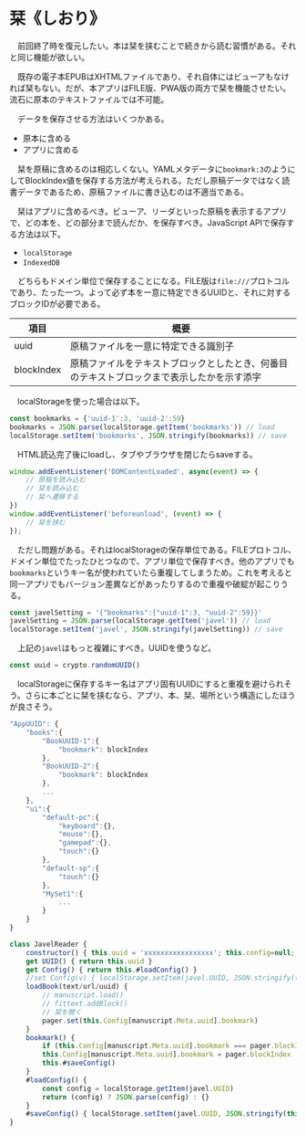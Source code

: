 # 栞《しおり》

　前回終了時を復元したい。本は栞を挟むことで続きから読む習慣がある。それと同じ機能が欲しい。

　既存の電子本EPUBはXHTMLファイルであり、それ自体にはビューアもなければ栞もない。だが、本アプリはFILE版、PWA版の両方で栞を機能させたい。流石に原本のテキストファイルでは不可能。

　データを保存させる方法はいくつかある。

* 原本に含める
* アプリに含める

　栞を原稿に含めるのは相応しくない。YAMLメタデータに`bookmark:3`のようにしてBlockIndex値を保存する方法が考えられる。ただし原稿データではなく読書データであるため、原稿ファイルに書き込むのは不適当である。

　栞はアプリに含めるべき。ビューア、リーダといった原稿を表示するアプリで、どの本を、どの部分まで読んだか、を保存すべき。JavaScript APIで保存する方法は以下。

* `localStorage`
* `IndexedDB`

　どちらもドメイン単位で保存することになる。FILE版は`file:///`プロトコルであり、たった一つ。よって必ず本を一意に特定できるUUIDと、それに対するブロックIDが必要である。

項目|概要
----|----
uuid|原稿ファイルを一意に特定できる識別子
blockIndex|原稿ファイルをテキストブロックとしたとき、何番目のテキストブロックまで表示したかを示す添字

　localStorageを使った場合は以下。

```js
const bookmarks = {'uuid-1':3, 'uuid-2':59}
bookmarks = JSON.parse(localStorage.getItem('bookmarks')) // load
localStorage.setItem('bookmarks', JSON.stringify(bookmarks)) // save
```

　HTML読込完了後にloadし、タブやブラウザを閉じたらsaveする。

```js
window.addEventListener('DOMContentLoaded', async(event) => {
    // 原稿を読み込む
    // 栞を読み込む
    // 栞へ遷移する
})
window.addEventListener('beforeunload', (event) => {
    // 栞を挟む
});
```

　ただし問題がある。それはlocalStorageの保存単位である。FILEプロトコル、ドメイン単位でたったひとつなので、アプリ単位で保存すべき。他のアプリでも`bookmarks`というキー名が使われていたら重複してしまうため。これを考えると同一アプリでもバージョン差異などがあったりするので重複や破綻が起こりうる。

```js
const javelSetting = '{"bookmarks":{"uuid-1":3, "uuid-2":59}}'
javelSetting = JSON.parse(localStorage.getItem('javel')) // load
localStorage.setItem('javel', JSON.stringify(javelSetting)) // save
```

　上記の`javel`はもっと複雑にすべき。UUIDを使うなど。

```js
const uuid = crypto.randomUUID()
```

　localStorageに保存するキー名はアプリ固有UUIDにすると重複を避けられそう。さらに本ごとに栞を挟むなら、アプリ、本、栞、場所という構造にしたほうが良さそう。

```js
"AppUUID": {
    "books":{
        "BookUUID-1":{
            "bookmark": blockIndex
        },
        "BookUUID-2":{
            "bookmark": blockIndex
        },
        ...
    },
    "ui":{
        "default-pc":{
            "keyboard":{},
            "mouse":{},
            "gamepad":{},
            "touch":{}
        },
        "default-sp":{
            "touch":{}
        },
        "MySet1":{
            ...
        }
    }
}
```

```js
class JavelReader {
    constructor() { this.uuid = 'xxxxxxxxxxxxxxxxx'; this.config=null; }
    get UUID() { return this.uuid }
    get Config() { return this.#loadConfig() }
    //set Config(v) { localStorage.setItem(javel.UUID, JSON.stringify(this.Config)) }
    loadBook(text/url/uuid) {
        // manuscript.load()
        // fittext.addBlock()
        // 栞を開く
        pager.set(this.Config[manuscript.Meta.uuid].bookmark)
    }
    bookmark() {
        if (this.Config[manuscript.Meta.uuid].bookmark === pager.blockIndex) { return }
        this.Config[manuscript.Meta.uuid].bookmark = pager.blockIndex
        this.#saveConfig()
    }
    #loadConfig() {
        const config = localStorage.getItem(javel.UUID)
        return (config) ? JSON.parse(config) : {}
    }
    #saveConfig() { localStorage.setItem(javel.UUID, JSON.stringify(this.Config))) }
}
```

